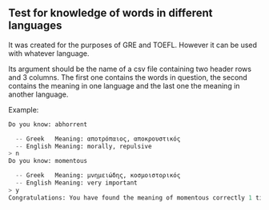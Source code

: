 ## Test for knowledge of words in different languages

It was created for the purposes of GRE and TOEFL. However it can be used with whatever language.

Its argument should be the name of a csv file containing two header rows and 3 columns. The first one contains the words in question, the second contains the meaning in one language and the last one the meaning in another language.


Example:
```python
Do you know: abhorrent

  -- Greek   Meaning: αποτρόπαιος, αποκρουστικός
  -- English Meaning: morally, repulsive
> n
Do you know: momentous

  -- Greek   Meaning: μνημειώδης, κοσμοιστορικός
  -- English Meaning: very important
> y
Congratulations: You have found the meaning of momentous correctly 1 times
```

